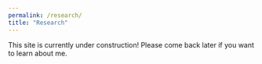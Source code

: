 ```yaml
---
permalink: /research/
title: "Research"
---
```


This site is currently under construction!
Please come back later if you want to learn about me.
